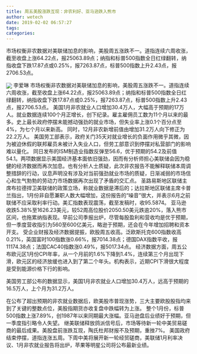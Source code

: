 ```yaml
---
title: 周五美股涨跌互现：非农利好、亚马逊跌入熊市
author: wetech
date: 2019-02-02 06:57:27
tags: 
categories: 
---
```

市场权衡非农数据对美联储加息的影响，美股周五涨跌不一。道指连续六周收涨，截至收盘上涨64.22点，报25063.89点；纳指和标普500指数全日红绿翻转，纳指收盘下跌17.87点或0.25%，报7263.87点，标普500指数上升2.43点，报2706.53点。
<!-- more -->
<img align="center" border="0" src="https://imgcdn.yicai.com/uppics/images/2019/02/1a4e747431e8cbbb12b3cea27593ea93.jpg" />
李爱琳
市场权衡非农数据对美联储加息的影响，美股周五涨跌不一。道指连续六周收涨，截至收盘上涨64.22点，报25063.89点；纳指和标普500指数全日红绿翻转，纳指收盘下跌17.87点或0.25%，报7263.87点，标普500指数上升2.43点，报2706.53点。
美国1月非农就业人口增加30.4万人，大幅高于预期的17万人。就业数据连续100个月正增长，创下纪录。雇主雇佣员工数为11个月以来的最多。史上最长政府停摆未能撼动强劲的就业市场，但失业率上涨0.1个百分点至4%，为七个月以来新高。
同时，12月非农新增前值由增加31.2万人向下修正为22.2万人。
美国劳工部表示，政府关门35天对就业增长的负面作用微乎其微，因为被迫休假的联邦雇员未被计入失业人口，但劳工部意识到停摆对私营部门的影响难以量化。
同日发布的ISM制造业指数反弹至56.6，优于预期的54.2及前值54.1。两项数据显示美国经济基本面依旧强劲，因而有分析师担心美联储会因为稳健的经济数据而再次加息。也有分析人士质疑，此次非农报告不能解释联储本周调整措辞的行动，议息声明没有涉及对当前强劲就业市场的质疑，日渐减弱的市场信心和生气勃勃的劳动力市场数据再次出现了矛盾的交汇点。
圣路易斯地区联储主席布拉德捍卫美联储的政策立场，称就业数据是滞后的；达拉斯地区联储主席卡普兰指出，1月份非自愿兼职人数大幅增加，这份报告的“噪音”很大，并表示6月之前联储不应采取利率行动。美汇指数表现震荡，截至发稿时，收95.5874。
亚马逊收跌5.38%至1626.23美元，较52周高位股价2050.50美元跌逾20%，落入熊市区间，也拖累纳指表现。早前公司季报出炉，尽管每股盈利和营收均是优于预期，但一季度营收指引为560至600亿美元，略逊于预期，还会在今年增加招聘和资本开支。
受企业财报及经济数据提振，欧股周五收高。泛欧斯托克600指数收高0.21%，英国富时100指数涨0.66%，报7014.38点；德国DAX指数平收，报11174.38点；法国CAC40指数涨0.49%，报5017.34点。
经济数据方面，周五公布欧元区1月份CPI年率，从一个月前的1.6%下降到1.4%，连续第三个月出现下滑，欧元区的经济放缓也进入到了第二个年头。机构表示，近期CPI下滑很大程度是受到能源价格下行的影响。
 
 
美国劳工部公布的数据显示，美国1月非农就业人口增加30.4万人，远高于预期的16.5万人，上个月为31.2万人。
在公布了超出预期的非农就业数据后，欧美股市普现涨势，三大主要欧股股指均来到了关键的整数点位，美股指期货亦收复盘中跌幅转为上涨。
整个1月份，标普500指数上涨7.89%，创1987年以来同期最大涨幅。亚马逊盘后业绩好于预期，但一季度指引略令人失望。
继美联储释放鸽派信号后，市场等待新一轮中美贸易磋商的最后成果。美股盘前涨跌互现，陶氏杜邦财报不及预期，重挫7%。
美国政府结束停摆，道指连涨五周。下周中美将展开新一轮经贸磋商，美联储1月利率决议、1月非农就业报告将出炉，苹果等明星公司将公布最新业绩。
